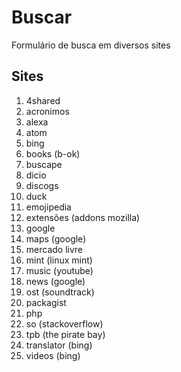 # Buscar
Formulário de busca em diversos sites

## Sites
1. 4shared
1. acronimos
1. alexa
1. atom
1. bing
1. books (b-ok)
1. buscape
1. dicio
1. discogs
1. duck
1. emojipedia
1. extensões (addons mozilla)
1. google
1. maps (google)
1. mercado livre
1. mint (linux mint)
1. music (youtube)
1. news (google)
1. ost (soundtrack)
1. packagist
1. php
1. so (stackoverflow)
1. tpb (the pirate bay)
1. translator (bing)
1. videos (bing)
